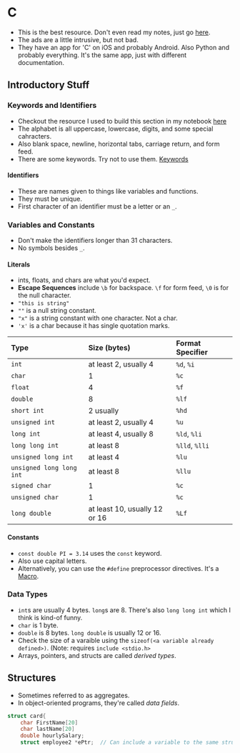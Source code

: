 # C

* This is the best resource. Don't even read my notes, just go [here](https://www.programiz.com/c-programming/c-keywords-identifier). 
* The ads are a little intrusive, but not bad.
* They have an app for 'C' on iOS and probably Android. Also Python and probably everything. It's the same app, just with different documentation.

## Introductory Stuff

### Keywords and Identifiers

* Checkout the resource I used to build this section in my notebook [here](https://www.programiz.com/c-programming/c-keywords-identifier)
* The alphabet is all uppercase, lowercase, digits, and some special cahracters. 
* Also blank space, newline, horizontal tabs, carriage return, and form feed.
* There are some keywords. Try not to use them. [Keywords](https://www.programiz.com/c-programming/c-keywords-identifier)

#### Identifiers

* These are names given to things like variables and functions.
* They must be unique.
* First character of an identifier must be a letter or an `_`.

### Variables and Constants

* Don't make the identifiers longer than 31 characters.
* No symbols besides `_`.

#### Literals

* ints, floats, and chars are what you'd expect.
* **Escape Sequences** include `\b` for backspace. `\f` for form feed, `\0` is for the null character.
* `"this is string"`
* `""` is a null string constant.
* `"x"` is a string constant with one character. Not a char.
* `'x'` is a char because it has single quotation marks.

| Type | Size \(bytes\) | Format Specifier |
| :--- | :--- | :--- |
| `int` | at least 2, usually 4 | `%d`, `%i` |
| `char` | 1 | `%c` |
| `float` | 4 | `%f` |
| `double` | 8 | `%lf` |
| `short int` | 2 usually | `%hd` |
| `unsigned int` | at least 2, usually 4 | `%u` |
| `long int` | at least 4, usually 8 | `%ld`, `%li` |
| `long long int` | at least 8 | `%lld`, `%lli` |
| `unsigned long int` | at least 4 | `%lu` |
| `unsigned long long int` | at least 8 | `%llu` |
| `signed char` | 1 | `%c` |
| `unsigned char` | 1 | `%c` |
| `long double` | at least 10, usually 12 or 16 | `%Lf` |

#### Constants

* `const double PI = 3.14` uses the `const` keyword.
* Also use capital letters.
* Alternatively, you can use the `#define` preprocessor directives. It's a [Macro](https://www.programiz.com/c-programming/c-preprocessor-macros).

### Data Types

* `int`s are usually 4 bytes. `long`s are 8. There's also `long long int` which I think is kind-of funny.
* `char` is 1 byte.
* `double` is 8 bytes. `long double` is usually 12 or 16.
* Check the size of a varaible using the `sizeof(<a variable already defined>)`. \(Note: requires `include <stdio.h>`
* Arrays, pointers, and structs are called _derived types_.



## Structures

* Sometimes referred to as aggregates.
* In object-oriented programs, they're called _data fields_.

```c
struct card{
    char FirstName[20]
    char lastName[20]
    double hourlySalary;
    struct employee2 *ePtr;  // Can include a variable to the same structure.
```

